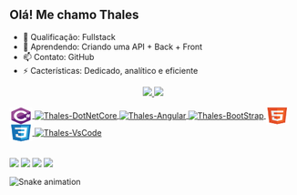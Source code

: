 ## Olá! Me chamo Thales

- 🔭 Qualificação: Fullstack
- 🌱 Aprendendo: Criando uma API + Back + Front
- 📫 Contato: GitHub
- ⚡ Cacterísticas: Dedicado, analítico e eficiente

<div align="center">
  <a href="https://github.com/ThalesArede">
  <img height="180em" src="https://github-readme-stats.vercel.app/api?username=ThalesArede&show_icons=true&theme=dracula&include_all_commits=true&count_private=true"/>
  <img height="180em" src="https://github-readme-stats.vercel.app/api/top-langs/?username=ThalesArede&layout=compact&langs_count=7&theme=dracula"/>
</div>
<div style="display: inline_block"><br>
  <img align="center" alt="Thales-Csharp" height="30" width="40" src="https://raw.githubusercontent.com/devicons/devicon/master/icons/csharp/csharp-original.svg">
  <img align="center" alt="Thales-DotNetCore" height="30" width="40" src="https://cdn.jsdelivr.net/gh/devicons/devicon/icons/dotnetcore/dotnetcore-original.svg"/>
  <img align="center" alt="Thales-Angular" height="30" width="40" src="https://cdn.jsdelivr.net/gh/devicons/devicon/icons/angularjs/angularjs-plain.svg"/>
  <img align="center" alt="Thales-BootStrap" height="30" width="40" src="https://cdn.jsdelivr.net/gh/devicons/devicon/icons/bootstrap/bootstrap-original.svg"/>
  <img align="center" alt="Thales-HTML" height="30" width="40" src="https://raw.githubusercontent.com/devicons/devicon/master/icons/html5/html5-original.svg">
  <img align="center" alt="Thales-CSS" height="30" width="40" src="https://raw.githubusercontent.com/devicons/devicon/master/icons/css3/css3-original.svg">
  <img align="center" alt="Thales-VsCode" height="30" width="40" src="https://cdn.jsdelivr.net/gh/devicons/devicon/icons/vscode/vscode-original.svg"/>
  
  ##
  
  <div>
  <a href="https://www.instagram.com/arede_t2/" target="_blank"><img src="https://img.shields.io/badge/-Instagram-%23E4405F?style=for-the-badge&logo=instagram&logoColor=white" target="_blank"></a>
 <a href="xxxxxxxxxx" target="_blank"><img src="https://img.shields.io/badge/Discord-7289DA?style=for-the-badge&logo=discord&logoColor=white" target="_blank"></a> 
  <a href = "xxxxxxxxxx"><img src="https://img.shields.io/badge/-Email-%23333?style=for-the-badge&logo=gmail&logoColor=white" target="_blank"></a>
  <a href="https://www.linkedin.com/in/thales-cardoso-de-ar%C3%AAde-373527218/" target="_blank"><img src="https://img.shields.io/badge/-LinkedIn-%230077B5?style=for-the-badge&logo=linkedin&logoColor=white" target="_blank"></a> 
 
  ![Snake animation](https://github.com/ThalesArede/ThalesArede/blob/output/github-contribution-grid-snake.svg)
  </div>
  
  
